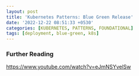 ```yaml
---
layout: post
title: 'Kubernetes Patterns: Blue Green Release'
date: '2022-12-22 08:51:33 +0530'
categories: [KUBERNETES, PATTERNS, FOUNDATIONAL]
tags: [deployment, blue-green, k8s]
---
```


### Further Reading

https://www.youtube.com/watch?v=eJmNSYvelSw